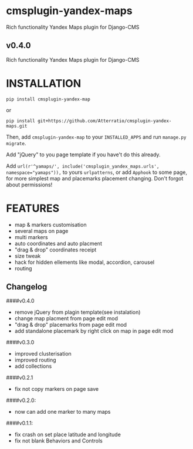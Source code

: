 cmsplugin-yandex-maps
===========
Rich functionality Yandex Maps plugin for Django-CMS


v0.4.0
-------

Rich functionality Yandex Maps plugin for Django-CMS


INSTALLATION
===========

`pip install cmsplugin-yandex-map`

or

`pip install git+https://github.com/Atterratio/cmsplugin-yandex-maps.git`

Then, add `cmsplugin-yandex-map` to your `INSTALLED_APPS` and run `manage.py migrate`.

Add "jQuery" to you page template if you have't do this already.

Add `url(r'^yamaps/', include('cmsplugin_yandex_maps.urls', namespace="yamaps")),` to yours `urlpatterns`, or add `Apphook` to some page, for more simplest map and placemarks placement changing. Don't forgot about permissions!

FEATURES
===========

* map & markers customisation
* several maps on page
* multi markers
* auto coordinates and auto placment
* "drag & drop" coordinates receipt
* size tweak
* hack for hidden ellements like modal, accordion, carousel
* routing


Changelog
-------
####v0.4.0
* remove jQuery from plagin template(see instalation)
* change map placment from page edit mod
* "drag & drop" placemarks from page edit mod
* add standalone placemark by right click on map in page edit mod


####v0.3.0
* improved clusterisation
* improved routing
* add collections


####v0.2.1
* fix not copy markers on page save


####v0.2.0:
* now can add one marker to many maps


####v0.1.1:
* fix crash on set place latitude and longitude
* fix not blank Behaviors and Controls
